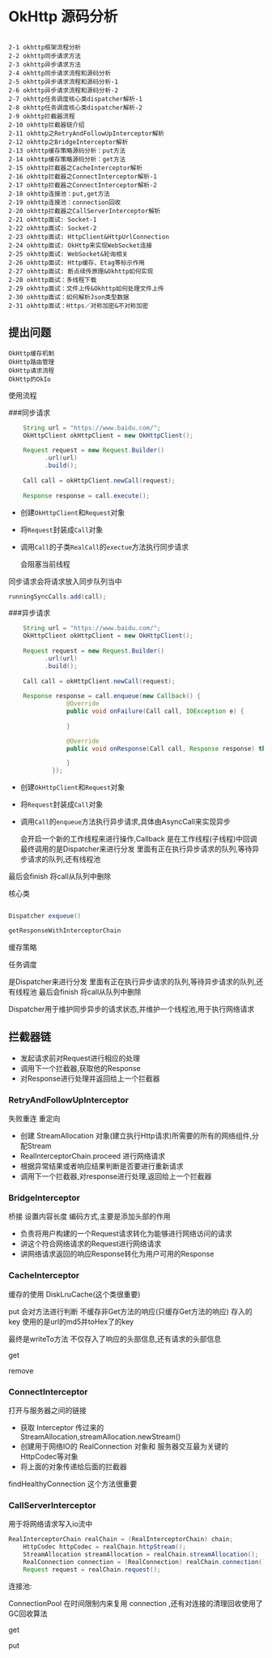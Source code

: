 # OkHttp 源码分析

```

2-1 okhttp框架流程分析
2-2 okhttp同步请求方法
2-3 okhttp异步请求方法
2-4 okhttp同步请求流程和源码分析
2-5 okhttp异步请求流程和源码分析-1
2-6 okhttp异步请求流程和源码分析-2
2-7 okhttp任务调度核心类dispatcher解析-1
2-8 okhttp任务调度核心类dispatcher解析-2
2-9 okhttp拦截器流程
2-10 okhttp拦截器链介绍
2-11 okhttp之RetryAndFollowUpInterceptor解析
2-12 okhttp之BridgeInterceptor解析
2-13 okhttp缓存策略源码分析：put方法
2-14 okhttp缓存策略源码分析：get方法
2-15 okhttp拦截器之CacheInterceptor解析
2-16 okhttp拦截器之ConnectInterceptor解析-1
2-17 okhttp拦截器之ConnectInterceptor解析-2
2-18 okhttp连接池：put,get方法
2-19 okhttp连接池：connection回收
2-20 okhttp拦截器之CallServerInterceptor解析
2-21 okhttp面试: Socket-1
2-22 okhttp面试: Socket-2
2-23 okhttp面试: HttpClient&HttpUrlConnection
2-24 okhttp面试: OkHttp来实现WebSocket连接
2-25 okhttp面试: WebSocket&轮询相关
2-26 okhttp面试: Http缓存、Etag等标示作用
2-27 okhttp面试: 断点续传原理&Okhttp如何实现
2-28 okhttp面试：多线程下载
2-29 okhttp面试：文件上传&Okhttp如何处理文件上传
2-30 okhttp面试：如何解析Json类型数据
2-31 okhttp面试：Https／对称加密&不对称加密

```

## 提出问题

    OkHttp缓存机制
    OkHttp路由管理
    OkHttp请求流程
    OkHttp的OkIo

使用流程


###同步请求

``` java
    String url = "https://www.baidu.com/";
    OkHttpClient okHttpClient = new OkHttpClient();
    
    Request request = new Request.Builder()
          .url(url)
          .build();
          
    Call call = okHttpClient.newCall(request);
    
    Response response = call.execute();
```
* 创建`OkHttpClient`和`Request`对象
* 将`Request`封装成`Call`对象
* 调用`Call`的子类`RealCall`的`exectue`方法执行同步请求
    
    会阻塞当前线程

同步请求会将请求放入同步队列当中
```java
runningSyncCalls.add(call);
```



###异步请求

``` java
    String url = "https://www.baidu.com/";
    OkHttpClient okHttpClient = new OkHttpClient();
    
    Request request = new Request.Builder()
          .url(url)
          .build();
          
    Call call = okHttpClient.newCall(request);
    
    Response response = call.enqueue(new Callback() {
                @Override
                public void onFailure(Call call, IOException e) {
                    
                }

                @Override
                public void onResponse(Call call, Response response) throws IOException {

                }
            });
```

* 创建`OkHttpClient`和`Request`对象
* 将`Request`封装成`Call`对象
* 调用`Call`的`enqueue`方法执行异步请求,具体由AsyncCall来实现异步

    会开启一个新的工作线程来进行操作,Callback 是在工作线程(子线程)中回调
最终调用的是Dispatcher来进行分发
里面有正在执行异步请求的队列,等待异步请求的队列,还有线程池

最后会finish 
将call从队列中删除

核心类

``` java

Dispatcher exqueue()

getResponseWithInterceptorChain
```

缓存策略

任务调度

是Dispatcher来进行分发
里面有正在执行异步请求的队列,等待异步请求的队列,还有线程池
最后会finish 
将call从队列中删除

Dispatcher用于维护同步异步的请求状态,并维护一个线程池,用于执行网络请求

## 拦截器链

* 发起请求前对Request进行相应的处理
* 调用下一个拦截器,获取他的Response
* 对Response进行处理并返回给上一个拦截器

### RetryAndFollowUpInterceptor

失败重连 重定向

* 创建 StreamAllocation 对象(建立执行Http请求)所需要的所有的网络组件,分配Stream
* RealInterceptorChain.proceed 进行网络请求
* 根据异常结果或者响应结果判断是否要进行重新请求
* 调用下一个拦截器,对response进行处理,返回给上一个拦截器


### BridgeInterceptor

桥接 设置内容长度 编码方式,主要是添加头部的作用

* 负责将用户构建的一个Request请求转化为能够进行网络访问的请求
* 讲这个符合网络请求的Request进行网络请求
* 讲网络请求返回的响应Response转化为用户可用的Response

### CacheInterceptor

缓存的使用 DiskLruCache(这个类很重要)

put
会对方法进行判断 不缓存非Get方法的响应(只缓存Get方法的响应)
存入的key 使用的是url的md5并toHex了的key

最终是writeTo方法
    不仅存入了响应的头部信息,还有请求的头部信息


get

remove


### ConnectInterceptor

打开与服务器之间的链接

* 获取 Interceptor 传过来的StreamAllocation,streamAllocation.newStream()
* 创建用于网络IO的 RealConnection 对象和 服务器交互最为关键的HttpCodec等对象
* 将上面的对象传递给后面的拦截器

findHealthyConnection 这个方法很重要 

### CallServerInterceptor

用于将网络请求写入io流中

``` java
RealInterceptorChain realChain = (RealInterceptorChain) chain;
    HttpCodec httpCodec = realChain.httpStream();
    StreamAllocation streamAllocation = realChain.streamAllocation();
    RealConnection connection = (RealConnection) realChain.connection();
    Request request = realChain.request();
```

连接池:

ConnectionPool 
在时间限制内来复用 connection ,还有对连接的清理回收使用了GC回收算法

get

put
